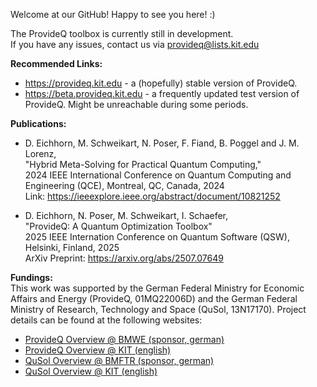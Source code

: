 Welcome at our GitHub! Happy to see you here! :)

The ProvideQ toolbox is currently still in development.<br>
If you have any issues, contact us via <provideq@lists.kit.edu>

**Recommended Links:** <br>
- https://provideq.kit.edu - a (hopefully) stable version of ProvideQ. <br>
- https://beta.provideq.kit.edu - a frequently updated test version of ProvideQ. Might be unreachable during some periods. <br>

**Publications:** <br>
- D. Eichhorn, M. Schweikart, N. Poser, F. Fiand, B. Poggel and J. M. Lorenz, <br>
"Hybrid Meta-Solving for Practical Quantum Computing," <br> 
2024 IEEE International Conference on Quantum Computing and Engineering (QCE), Montreal, QC, Canada, 2024 <br>
Link: https://ieeexplore.ieee.org/abstract/document/10821252

- D. Eichhorn, N. Poser, M. Schweikart, I. Schaefer, <br>
"ProvideQ: A Quantum Optimization Toolbox" <br>
2025 IEEE Internation Conference on Quantum Software (QSW), Helsinki, Finland, 2025 <br>
ArXiv Preprint: https://arxiv.org/abs/2507.07649

**Fundings:** <br>
This work was supported by the German Federal Ministry for Economic Affairs and Energy (ProvideQ, 01MQ22006D) and the German Federal Ministry of Research, Technology and Space (QuSol, 13N17170).
Project details can be found at the following websites:
- [ProvideQ Overview @ BMWE (sponsor, german)](https://www.digitale-technologien.de/DT/Navigation/DE/ProgrammeProjekte/AktuelleTechnologieprogramme/Quanten_Computing/Projekte/ProvideQ/provideq.html) <br>
- [ProvideQ Overview @ KIT (english)](https://tva.kastel.kit.edu/english/research_177.php) <br>
- [QuSol Overview @ BMFTR (sponsor, german)](https://www.quantentechnologien.de/forschung/foerderung/anwendungsorientierte-quanteninformatik/qusol.html) <br>
- [QuSol Overview @ KIT (english)](https://www.quantentechnologien.de/forschung/foerderung/anwendungsorientierte-quanteninformatik/qusol.html)
